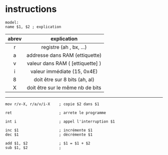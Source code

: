# instructions

```
model:
name $1, $2 ; explication
```


| abrev | explication |
| :------: | :------: |
| r | registre (ah , bx, ...) |
| a | addresse dans RAM (ettiquette) |
| v | valeur dans RAM ( [ettiquette] ) |
| i | valeur immédiate (15, 0x4E) |
| 8 | doit être sur 8 bits (ah, al) |
| X | doit être sur le même nb de bits |

---

```
mov r/v-X, r/a/v/i-X    ; copie $2 dans $1

ret                     ; arrete le programme

int i                   ; appel l'interruption $1

inc $1                  ; incrémente $1
dec $1                  ; décrémente $1

add $1, $2              ; $1 = $1 + $2
sub $1, $2              ;
```